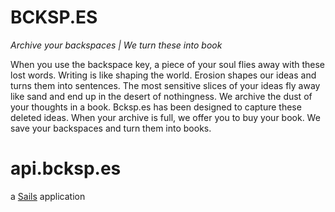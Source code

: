 
<h1>
	BCKSP.ES
</h1>
<i>Archive your backspaces | We turn these into book</i>
<p>
	When you use the backspace key, a piece of your soul flies away with these lost words.
	Writing is like shaping the world. Erosion shapes our ideas and turns them into sentences. The most sensitive slices of your ideas fly away like sand and end up in the desert of nothingness.
	We archive the dust of your thoughts in a book. Bcksp.es has been designed to capture these deleted ideas. When your archive is full, we offer you to buy your book.
	We save your backspaces and turn them into books.
</p>

# api.bcksp.es

a [Sails](http://sailsjs.org) application
